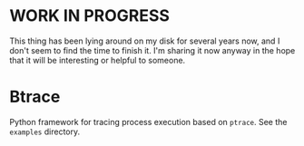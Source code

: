 # **WORK IN PROGRESS**

This thing has been lying around on my disk for several years now, and I don't
seem to find the time to finish it.  I'm sharing it now anyway in the hope that
it will be interesting or helpful to someone.

# Btrace

Python framework for tracing process execution based on `ptrace`.  See the
`examples` directory.
